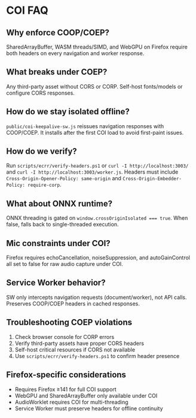 # COI FAQ

## Why enforce COOP/COEP?
SharedArrayBuffer, WASM threads/SIMD, and WebGPU on Firefox require both headers on every navigation and worker response.

## What breaks under COEP?
Any third-party asset without CORS or CORP. Self-host fonts/models or configure CORS responses.

## How do we stay isolated offline?
`public/coi-keepalive-sw.js` reissues navigation responses with COOP/COEP. It installs after the first COI load to avoid first-paint issues.

## How do we verify?
Run `scripts/ecrr/verify-headers.ps1` or `curl -I http://localhost:3003/` and `curl -I http://localhost:3003/worker.js`. Headers must include `Cross-Origin-Opener-Policy: same-origin` and `Cross-Origin-Embedder-Policy: require-corp`.

## What about ONNX runtime?
ONNX threading is gated on `window.crossOriginIsolated === true`. When false, falls back to single-threaded execution.

## Mic constraints under COI?
Firefox requires echoCancellation, noiseSuppression, and autoGainControl all set to false for raw audio capture under COI.

## Service Worker behavior?
SW only intercepts navigation requests (document/worker), not API calls. Preserves COOP/COEP headers in cached responses.

## Troubleshooting COEP violations
1. Check browser console for CORP errors
2. Verify third-party assets have proper CORS headers
3. Self-host critical resources if CORS not available
4. Use `scripts/ecrr/verify-headers.ps1` to confirm header presence

## Firefox-specific considerations
- Requires Firefox ≥141 for full COI support
- WebGPU and SharedArrayBuffer only available under COI
- AudioWorklet requires COI for multi-threading
- Service Worker must preserve headers for offline continuity
